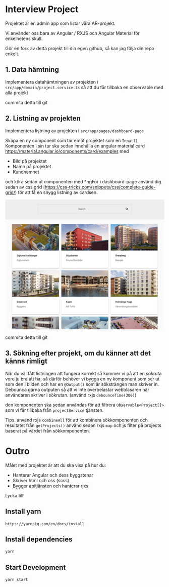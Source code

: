 # Interview Project
Projektet är en admin app som listar våra AR-projekt.

Vi använder oss bara av Angular / RXJS och Angular Material för enkelhetens skull.

Gör en fork av detta projekt till din egen github, så kan jag följa din repo enkelt.

## 1. Data hämtning
Implementera datahämtningen av projekten i `src/app/domain/project.service.ts` så att du får tillbaka en observable med alla projekt

commita detta till git

## 2. Listning av projekten
Implementera listning av projekten i `src/app/pages/dashboard-page`

Skapa en ny component som tar emot projektet som en `Input()`
Komponenten i sin tur ska sedan innehålla en angular material card https://material.angular.io/components/card/examples
med

* Bild på projektet
* Namn på projektet
* Kundnamnet

och köra sedan ut componenten med *ngFor i dashboard-page
använd dig sedan av css grid (https://css-tricks.com/snippets/css/complete-guide-grid/) för att få en snygg listning av cardsen.

![Listing](readme-assets/dashboard-listing.png "Listing")

commita detta till git

## 3. Sökning efter projekt, om du känner att det känns rimligt
När du väl fått listningen att fungera korrekt så kommer vi på att en sökruta vore ju bra att ha, så därför behöver vi bygga en ny komponent som ser ut som den i bilden och har en `@Output()` som är söksträngen man skriver in. Debounca gärna outputen så att vi inte överbelastar webbläsaren när användaren skriver i sökrutan. (använd rxjs `debounceTime(300)`)

den komponenten ska sedan användas för att filtrera `Observable<Project[]>` som vi får tillbaka från `projectService` tjänsten.

Tips. använd rxjs `combineAll` för att kombinera sökkomponenten och resultatet från `getProjects()`
använd sedan rxjs `map` och js filter på projects baserat på värdet från sökkomponenten.


# Outro

Målet med projektet är att du ska visa på hur du:

* Hanterar Angular och dess byggstenar
* Skriver html och css (scss)
* Bygger apitjänsten och hanterar rjxs

Lycka till!


## Install yarn
```
https://yarnpkg.com/en/docs/install
```

## Install dependencies
```bash
yarn
```

## Start Development
```bash
yarn start
```
